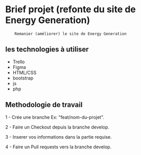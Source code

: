 # Brief projet (refonte du site de Energy Generation)
        Remanier (améliorer) le site de Energy Generation

## les technologies à utiliser 
- Trello
- Figma
- HTML/CSS
- bootstrap
- js
- php

## Methodologie de travail

1 - Crée une branche Ex: "feat/nom-du-projet".

2 - Faire un Checkout depuis la branche develop.

3 - Inserer vos informations dans la partie requise.

4 - Faire un Pull requests vers la branche develop.
